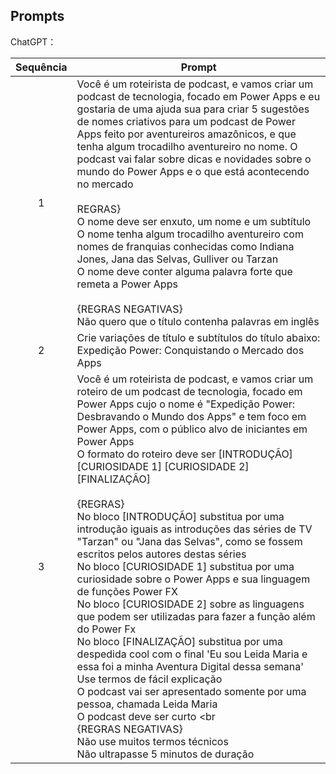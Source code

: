 ## Prompts


ChatGPT：

|Sequência| Prompt                                                                                                                                                                                                                                                                         |
| :-----: | ------------------------------------------------------------------------------------------------------------------------------------------------------------------------------------------------------------------------------------------------------------------------------ |
|    1    | Você é um roteirista de podcast, e vamos criar um podcast de tecnologia, focado em Power Apps e eu gostaria de uma ajuda sua para criar 5 sugestões de nomes criativos para um podcast de Power Apps feito por aventureiros amazônicos, e que tenha algum trocadilho aventureiro no nome. O podcast vai falar sobre dicas e novidades sobre o mundo do Power Apps e o que está acontecendo no mercado <br><br> REGRAS} <br> O nome deve ser enxuto, um nome e um subtítulo <br> O nome tenha algum trocadilho aventureiro com nomes de franquias conhecidas como Indiana Jones,  Jana das Selvas, Gulliver ou Tarzan <br> O nome deve conter alguma palavra forte que remeta a Power Apps <br><br> {REGRAS NEGATIVAS} <br> Não quero que o título contenha palavras em inglês 
|    2    | Crie variações de título e subtítulos do título abaixo: <r> Expedição Power: Conquistando o Mercado dos Apps
|    3    | Você é um roteirista de podcast, e vamos criar um roteiro de um podcast de tecnologia, focado em Power Apps cujo o nome é "Expedição Power: Desbravando o Mundo dos Apps" e tem foco em Power Apps, com o público alvo de iniciantes em Power Apps <br> O formato do roteiro deve ser [INTRODUÇÃO] [CURIOSIDADE 1] [CURIOSIDADE 2] [FINALIZAÇÃO] <br><br> {REGRAS}<br> No bloco [INTRODUÇÃO] substitua por uma introdução iguais as introduções das séries de TV "Tarzan" ou "Jana das Selvas", como se fossem escritos pelos autores destas séries <br> No bloco [CURIOSIDADE 1] substitua por uma curiosidade sobre o Power Apps e sua linguagem de funções Power FX <br> No bloco [CURIOSIDADE 2] sobre as linguagens que podem ser utilizadas para fazer a função além do Power Fx <br> No bloco [FINALIZAÇÃO] substitua por uma despedida cool com o final 'Eu sou Leida Maria e essa foi a minha Aventura Digital dessa semana' <br> Use termos de fácil explicação <br> O podcast vai ser apresentado somente por uma pessoa, chamada Leida Maria <br> O podcast deve ser curto <br<br> {REGRAS NEGATIVAS} <br> Não use muitos termos técnicos <br> Não ultrapasse 5 minutos de duração 
